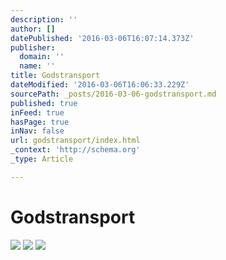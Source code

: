 ```yaml
---
description: ''
author: []
datePublished: '2016-03-06T16:07:14.373Z'
publisher:
  domain: ''
  name: ''
title: Godstransport
dateModified: '2016-03-06T16:06:33.229Z'
sourcePath: _posts/2016-03-06-godstransport.md
published: true
inFeed: true
hasPage: true
inNav: false
url: godstransport/index.html
_context: 'http://schema.org'
_type: Article

---
```

# Godstransport
![](https://the-grid-user-content.s3-us-west-2.amazonaws.com/83e2505d-32d0-4e79-8bfc-4e318a91bea7.png)
![](https://the-grid-user-content.s3-us-west-2.amazonaws.com/b230d821-8e24-4bfc-bb4e-00a06d0e2567.png)
![](https://the-grid-user-content.s3-us-west-2.amazonaws.com/a99484d3-a829-44d3-aad3-f9fe2fb64951.png)